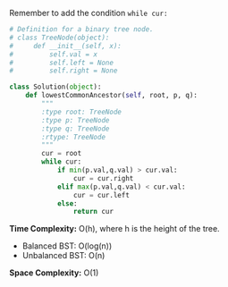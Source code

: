 Remember to add the condition `while cur:`
```python
# Definition for a binary tree node.
# class TreeNode(object):
#     def __init__(self, x):
#         self.val = x
#         self.left = None
#         self.right = None

class Solution(object):
    def lowestCommonAncestor(self, root, p, q):
        """
        :type root: TreeNode
        :type p: TreeNode
        :type q: TreeNode
        :rtype: TreeNode
        """
        cur = root
        while cur:
            if min(p.val,q.val) > cur.val:
                cur = cur.right
            elif max(p.val,q.val) < cur.val:
                cur = cur.left
            else:
                return cur
```
**Time Complexity:** O(h), where h is the height of the tree.
- Balanced BST: O(log⁡(n))
- Unbalanced BST: O(n)

 **Space Complexity:** O(1)
